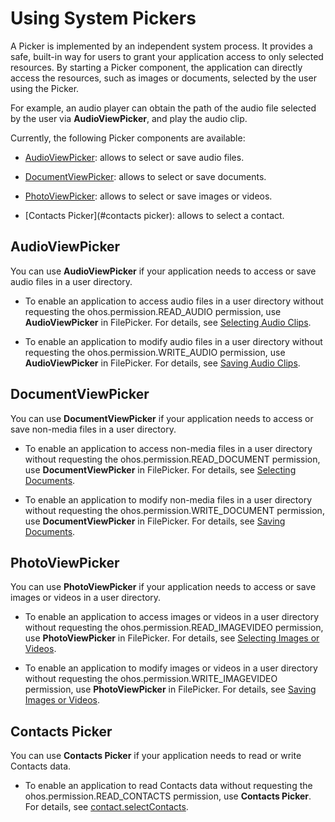 # Using System Pickers

A Picker is implemented by an independent system process. It provides a safe, built-in way for users to grant your application access to only selected resources. By starting a Picker component, the application can directly access the resources, such as images or documents, selected by the user using the Picker.

For example, an audio player can obtain the path of the audio file selected by the user via **AudioViewPicker**, and play the audio clip.

Currently, the following Picker components are available:

- [AudioViewPicker](#audioviewpicker): allows to select or save audio files.

- [DocumentViewPicker](#documentviewpicker): allows to select or save documents.

- [PhotoViewPicker](#photoviewpicker): allows to select or save images or videos.

- [Contacts Picker](#contacts picker): allows to select a contact.

## AudioViewPicker

You can use **AudioViewPicker** if your application needs to access or save audio files in a user directory.

- To enable an application to access audio files in a user directory without requesting the ohos.permission.READ_AUDIO permission, use **AudioViewPicker** in FilePicker. For details, see [Selecting Audio Clips](../../file-management/select-user-file.md#selecting-audio-clips).

- To enable an application to modify audio files in a user directory without requesting the ohos.permission.WRITE_AUDIO permission, use **AudioViewPicker** in FilePicker. For details, see [Saving Audio Clips](../../file-management/save-user-file.md#saving-audio-clips).

## DocumentViewPicker

You can use **DocumentViewPicker** if your application needs to access or save non-media files in a user directory.

- To enable an application to access non-media files in a user directory without requesting the ohos.permission.READ_DOCUMENT permission, use **DocumentViewPicker** in FilePicker. For details, see [Selecting Documents](../../file-management/select-user-file.md#selecting-documents).

- To enable an application to modify non-media files in a user directory without requesting the ohos.permission.WRITE_DOCUMENT permission, use **DocumentViewPicker** in FilePicker. For details, see [Saving Documents](../../file-management/save-user-file.md#saving-documents).


## PhotoViewPicker

You can use **PhotoViewPicker** if your application needs to access or save images or videos in a user directory.

- To enable an application to access images or videos in a user directory without requesting the ohos.permission.READ_IMAGEVIDEO permission, use **PhotoViewPicker** in FilePicker. For details, see [Selecting Images or Videos](../../file-management/select-user-file.md#selecting-images-or-videos).

- To enable an application to modify images or videos in a user directory without requesting the ohos.permission.WRITE_IMAGEVIDEO permission, use **PhotoViewPicker** in FilePicker. For details, see [Saving Images or Videos](../../file-management/save-user-file.md#saving-images-or-videos).


## Contacts Picker

You can use **Contacts Picker** if your application needs to read or write Contacts data.

- To enable an application to read Contacts data without requesting the ohos.permission.READ_CONTACTS permission, use **Contacts Picker**. For details, see [contact.selectContacts](../../reference/apis/js-apis-contact.md#contactselectcontacts10).
